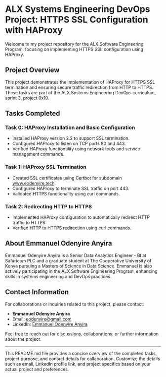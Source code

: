 # ALX Systems Engineering DevOps Project: HTTPS SSL Configuration with HAProxy

Welcome to my project repository for the ALX Software Engineering Program, focusing on implementing HTTPS SSL configuration using HAProxy.

## Project Overview

This project demonstrates the implementation of HAProxy for HTTPS SSL termination and ensuring secure traffic redirection from HTTP to HTTPS. These tasks are part of the ALX Systems Engineering DevOps curriculum, sprint 3, project 0x10.

## Tasks Completed

### Task 0: HAProxy Installation and Basic Configuration

- Installed HAProxy version 2.2 to support SSL termination.
- Configured HAProxy to listen on TCP ports 80 and 443.
- Verified HAProxy functionality using network tools and service management commands.

### Task 1: HAProxy SSL Termination

- Created SSL certificates using Certbot for subdomain www.eodenyire.tech.
- Configured HAProxy to terminate SSL traffic on port 443.
- Validated HTTPS functionality using curl commands.

### Task 2: Redirecting HTTP to HTTPS

- Implemented HAProxy configuration to automatically redirect HTTP traffic to HTTPS.
- Verified HTTP to HTTPS redirection using curl commands.

## About Emmanuel Odenyire Anyira

Emmanuel Odenyire Anyira is a Senior Data Analytics Engineer - BI at Safaricom PLC and a graduate student at The Cooperative University of Kenya pursuing a Masters of Science in Data Science. Emmanuel is also actively participating in the ALX Software Engineering Program, enhancing skills in systems engineering and DevOps practices.

## Contact Information

For collaborations or inquiries related to this project, please contact:

- **Emmanuel Odenyire Anyira**
- Email: eodenyire@gmail.com
- LinkedIn: [Emmanuel Odenyire Anyira](https://www.linkedin.com/in/emmanuelodenyire/)

Feel free to reach out for discussions, collaborations, or further information about the project.

---

This README.md file provides a concise overview of the completed tasks, project purpose, and contact details for collaboration. Customize the details such as email, LinkedIn profile link, and project specifics based on your actual project and preferences.


